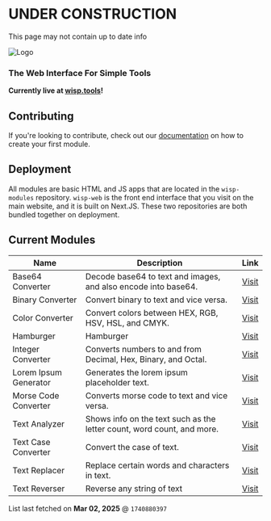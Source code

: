 # UNDER CONSTRUCTION

This page may not contain up to date info

![Logo](https://www.wisp.tools/assets/meta/default.png)

### The Web Interface For Simple Tools

**Currently live at [wisp.tools](https://www.wisp.tools/)!**

## Contributing

If you're looking to contribute, check out our [documentation](https://www.wisp.tools/docs) on how to create your first module.

## Deployment

All modules are basic HTML and JS apps that are located in the `wisp-modules` repository. `wisp-web` is the front end interface that you visit on the main website, and it is built on Next.JS. These two repositories are both bundled together on deployment.

## Current Modules
| Name | Description | Link |
| --- | --- | --- |
| Base64 Converter | Decode base64 to text and images, and also encode into base64. | [Visit](https://www.wisp.tools/mod/base64) |
| Binary Converter | Convert binary to text and vice versa. | [Visit](https://www.wisp.tools/mod/binary) |
| Color Converter | Convert colors between HEX, RGB, HSV, HSL, and CMYK. | [Visit](https://www.wisp.tools/mod/color-converter) |
| Hamburger | Hamburger | [Visit](https://www.wisp.tools/mod/hamburger) |
| Integer Converter | Converts numbers to and from Decimal, Hex, Binary, and Octal. | [Visit](https://www.wisp.tools/mod/int-converter) |
| Lorem Ipsum Generator | Generates the lorem ipsum placeholder text. | [Visit](https://www.wisp.tools/mod/lorem-ipsum) |
| Morse Code Converter | Converts morse code to text and vice versa. | [Visit](https://www.wisp.tools/mod/morse) |
| Text Analyzer | Shows info on the text such as the letter count, word count, and more. | [Visit](https://www.wisp.tools/mod/text-analyzer) |
| Text Case Converter | Convert the case of text. | [Visit](https://www.wisp.tools/mod/text-case) |
| Text Replacer | Replace certain words and characters in text. | [Visit](https://www.wisp.tools/mod/text-replacer) |
| Text Reverser | Reverse any string of text | [Visit](https://www.wisp.tools/mod/text-reverse) |


List last fetched on **Mar 02, 2025** @ `1740880397`
